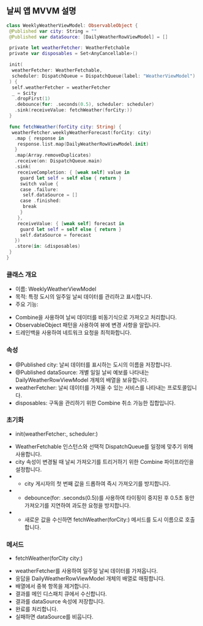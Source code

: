## 날씨 앱 MVVM 설명
```swift
class WeeklyWeatherViewModel: ObservableObject {
 @Published var city: String = ""
 @Published var dataSource: [DailyWeatherRowViewModel] = []

 private let weatherFetcher: WeatherFetchable
 private var disposables = Set<AnyCancellable>()

 init(
  weatherFetcher: WeatherFetchable,
  scheduler: DispatchQueue = DispatchQueue(label: "WeatherViewModel")
 ) {
  self.weatherFetcher = weatherFetcher
  _ = $city
   .dropFirst(1)
   .debounce(for: .seconds(0.5), scheduler: scheduler)
   .sink(receiveValue: fetchWeather(forCity:))
 }

 func fetchWeather(forCity city: String) {
  weatherFetcher.weeklyWeatherForecast(forCity: city)
   .map { response in
    response.list.map(DailyWeatherRowViewModel.init)
   }
   .map(Array.removeDuplicates)
   .receive(on: DispatchQueue.main)
   .sink(
    receiveCompletion: { [weak self] value in
     guard let self = self else { return }
     switch value {
     case .failure:
      self.dataSource = []
     case .finished:
      break
     }
    },
    receiveValue: { [weak self] forecast in
     guard let self = self else { return }
     self.dataSource = forecast
   })
   .store(in: &disposables)
 }
}

```
### 클래스 개요

- 이름: WeeklyWeatherViewModel
- 목적: 특정 도시의 일주일 날씨 데이터를 관리하고 표시합니다.
- 주요 기능:
* Combine을 사용하여 날씨 데이터를 비동기식으로 가져오고 처리합니다.
* ObservableObject 패턴을 사용하여 뷰에 변경 사항을 알립니다.
* 드레인백을 사용하여 네트워크 요청을 최적화합니다.

### 속성

- @Published city: 날씨 데이터를 표시하는 도시의 이름을 저장합니다.
- @Published dataSource: 개별 일일 날씨 예보를 나타내는 DailyWeatherRowViewModel 개체의 배열을 보유합니다.
- weatherFetcher: 날씨 데이터를 가져올 수 있는 서비스를 나타내는 프로토콜입니다.
- disposables: 구독을 관리하기 위한 Combine 취소 가능한 집합입니다.

### 초기화

- init(weatherFetcher:, scheduler:)
* WeatherFetchable 인스턴스와 선택적 DispatchQueue를 일정에 맞추기 위해 사용합니다.
* city 속성이 변경될 때 날씨 가져오기를 트리거하기 위한 Combine 파이프라인을 설정합니다.
* - city 게시자의 첫 번째 값을 드롭하여 즉시 가져오기를 방지합니다.
* - debounce(for: .seconds(0.5))를 사용하여 타이핑이 중지된 후 0.5초 동안 가져오기를 지연하여 과도한 요청을 방지합니다.
* - 새로운 값을 수신하면 fetchWeather(forCity:) 메서드를 도시 이름으로 호출합니다.

### 메서드

- fetchWeather(forCity city:)
* weatherFetcher를 사용하여 일주일 날씨 데이터를 가져옵니다.
* 응답을 DailyWeatherRowViewModel 개체의 배열로 매핑합니다.
* 배열에서 중복 항목을 제거합니다.
* 결과를 메인 디스패치 큐에서 수신합니다.
* 결과를 dataSource 속성에 저장합니다.
* 완료를 처리합니다.
* 실패하면 dataSource를 비웁니다.